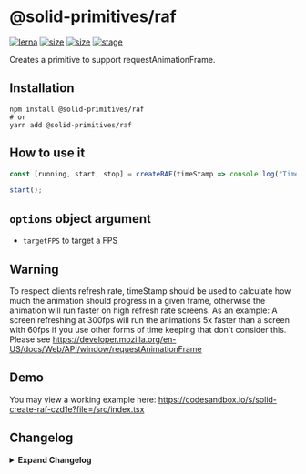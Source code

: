 # @solid-primitives/raf

[![lerna](https://img.shields.io/badge/maintained%20with-lerna-cc00ff.svg?style=for-the-badge)](https://lerna.js.org/)
[![size](https://img.shields.io/bundlephobia/minzip/@solid-primitives/raf?style=for-the-badge)](https://bundlephobia.com/package/@solid-primitives/raf)
[![size](https://img.shields.io/npm/v/@solid-primitives/raf?style=for-the-badge)](https://www.npmjs.com/package/@solid-primitives/raf)
[![stage](https://img.shields.io/endpoint?style=for-the-badge&url=https%3A%2F%2Fraw.githubusercontent.com%2Fsolidjs-community%2Fsolid-primitives%2Fmain%2Fassets%2Fbadges%2Fstage-3.json)](https://github.com/solidjs-community/solid-primitives#contribution-process)

Creates a primitive to support requestAnimationFrame.

## Installation

```
npm install @solid-primitives/raf
# or
yarn add @solid-primitives/raf
```

## How to use it

```ts
const [running, start, stop] = createRAF(timeStamp => console.log("Time stamp is", timeStamp));

start();
```

## `options` object argument

- `targetFPS` to target a FPS

## Warning

To respect clients refresh rate, timeStamp should be used to calculate how much the animation should progress in a given frame, otherwise the animation will run faster on high refresh rate screens. As an example: A screen refreshing at 300fps will run the animations 5x faster than a screen with 60fps if you use other forms of time keeping that don't consider this. Please see https://developer.mozilla.org/en-US/docs/Web/API/window/requestAnimationFrame

## Demo

You may view a working example here: https://codesandbox.io/s/solid-create-raf-czd1e?file=/src/index.tsx

## Changelog

<details>
<summary><b>Expand Changelog</b></summary>

0.0.100

Initial release ported from https://github.com/microcipcip/vue-use-kit/blob/master/src/functions/useRafFn/useRafFn.ts.

1.0.6

Released official version with CJS and SSR support.

1.0.7

Updated to Solid 1.3, switched to peerDependencies

1.0.9

Patched double running and added refresh rate warning (patch by [titoBouzout](https://www.github.com/titoBouzout)).

2.0.9

- allow to limit fps above 60fps
- default `targetFps` to `Infinity` instead of 60fps
- remove `runImmediately` as trying to change the default of this value will require you to provide a `targetFps` which may not be clear that should be `Infinity` in case you want to respect clients fps. Screens above 60fps are becoming increasing popular.
- respect `requestAnimationFrame` signature and give `timeStamp` back to the callback instead of a `deltaTime` (deltaTime could be added back on a future version)
- improve dev tests
- use cancelAnimationFrame instead of !isRunning
- change second argument to be an options object

(patch by [titoBouzout](https://www.github.com/titoBouzout)).

</details>

